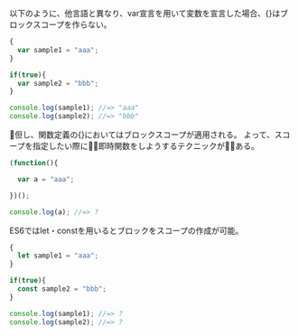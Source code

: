 <!-- title=スコープ -->

以下のように、他言語と異なり、var宣言を用いて変数を宣言した場合、{}はブロックスコープを作らない。

```js
{
  var sample1 = "aaa";
}

if(true){
  var sample2 = "bbb";
}

console.log(sample1); //=> "aaa"
console.log(sample2); //=> "bbb"
```

但し、関数定義の{}においてはブロックスコープが適用される。
よって、スコープを指定したい際に即時関数をしようするテクニックがある。

```js
(function(){

  var a = "aaa";

})();

console.log(a); //=> ?
```

ES6ではlet・constを用いるとブロックをスコープの作成が可能。

```js
{
  let sample1 = "aaa";
}

if(true){
  const sample2 = "bbb";
}

console.log(sample1); //=> ?
console.log(sample2); //=> ?
```
